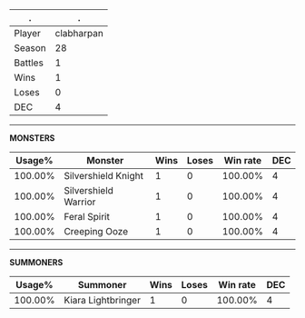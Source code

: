 .|.
|-|-
Player|clabharpan
Season|28
Battles|1
Wins|1
Loses|0
DEC|4

---
**MONSTERS**

Usage%|Monster|Wins|Loses|Win rate|DEC|
-|-|-|-|-|-|
100.00%|Silvershield Knight|1|0|100.00%|4|
100.00%|Silvershield Warrior|1|0|100.00%|4|
100.00%|Feral Spirit|1|0|100.00%|4|
100.00%|Creeping Ooze|1|0|100.00%|4|

---
**SUMMONERS**

Usage%|Summoner|Wins|Loses|Win rate|DEC|
-|-|-|-|-|-|
100.00%|Kiara Lightbringer|1|0|100.00%|4|
